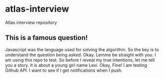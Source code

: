 # atlas-interview
Atlas interview repository

## This is a famous question!
Javascript was the language used for solving the algorithm. So the key is to understand the question being asked.
Okay. Lemme be straight with you. I am using this repo to test. So before I reveal my true intentions, let me tell you a story. It is about a young girl name Lexi.
Okay, Fine! I am testing Github API. I want to see if I get notifications when I push.
